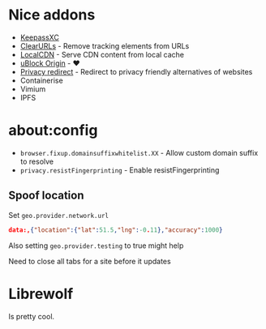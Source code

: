 # Nice addons
- [KeepassXC](https://addons.mozilla.org/en-US/firefox/addon/keepassxc-browser/)
- [ClearURLs](https://addons.mozilla.org/en-US/firefox/addon/clearurls/) - Remove tracking elements from URLs
- [LocalCDN](https://addons.mozilla.org/en-US/firefox/addon/localcdn-fork-of-decentraleyes/) - Serve CDN content from local cache
- [uBlock Origin](https://addons.mozilla.org/en-US/firefox/addon/ublock-origin/) - ❤
- [Privacy redirect](https://addons.mozilla.org/en-US/firefox/addon/privacy-redirect/) - Redirect to privacy friendly alternatives of websites
- Containerise
- Vimium
- IPFS

# about:config
- `browser.fixup.domainsuffixwhitelist.XX` -  Allow custom domain suffix to resolve
- `privacy.resistFingerprinting` - Enable resistFingerprinting

## Spoof location
Set `geo.provider.network.url`
```json
data:,{"location":{"lat":51.5,"lng":-0.11},"accuracy":1000}
```
Also setting `geo.provider.testing` to true might help

Need to close all tabs for a site before it updates

# Librewolf
Is pretty cool.